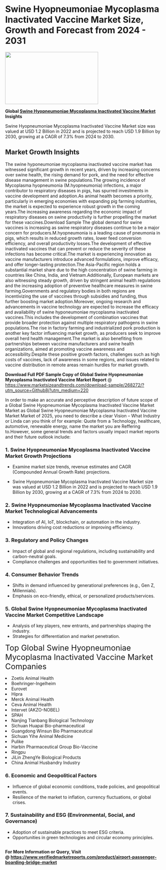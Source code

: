 <H1>Swine Hyopneumoniae Mycoplasma Inactivated Vaccine Market Size, Growth and Forecast from 2024 - 2031</H1><img class="aligncenter size-medium wp-image-584254" src="https://thirdeyenews.in/wp-content/uploads/2024/09/Global-Market-Research-300x168.jpeg" alt="" width="300" height="168" /><p><strong>Global&nbsp;<a href="https://www.marketsizeandtrends.com/download-sample/268272/?utm_source=Github8j?utm_medium=220">Swine Hyopneumoniae Mycoplasma Inactivated Vaccine Market</a> Insights</strong></p><p>Swine Hyopneumoniae Mycoplasma Inactivated Vaccine Market size was valued at USD 1.2 Billion in 2022 and is projected to reach USD 1.9 Billion by 2030, growing at a CAGR of 7.3% from 2024 to 2030.</p><p><h2>Market Growth Insights</h2> The swine hyponeumoniae mycoplasma inactivated vaccine market has witnessed significant growth in recent years, driven by increasing concerns over swine health, the rising demand for pork, and the need for effective disease management in swine populations.The growing incidence of Mycoplasma hyopneumonia (M.hyopneumonia) infections, a major contributor to respiratory diseases in pigs, has spurred investments in vaccine development and adoption.As animal health becomes a priority, particularly in emerging economies with expanding pig farming industries, the market is expected to experience robust growth in the coming years.The increasing awareness regarding the economic impact of respiratory diseases on swine productivity is further propelling the market for these vaccines.Download Sample The global demand for swine vaccines is increasing as swine respiratory diseases continue to be a major concern for producers.M.hyopneumonia is a leading cause of pneumonia in pigs, which results in reduced growth rates, lower feed conversion efficiency, and overall productivity losses.The development of effective inactivated vaccines that can prevent or reduce the severity of these infections has become critical.The market is experiencing innovation as vaccine manufacturers introduce advanced formulations, improve efficacy, and offer longer-lasting protection.The Asia-Pacific region holds a substantial market share due to the high concentration of swine farming in countries like China, India, and Vietnam.Additionally, European markets are also witnessing steady growth, driven by stringent animal health regulations and the increasing adoption of preventive healthcare measures in swine farming.Governments and regulatory bodies in both regions are incentivizing the use of vaccines through subsidies and funding, thus further boosting market adoption.Moreover, ongoing research and advancements in vaccine technology are expected to increase the efficacy and availability of swine hyponeumoniae mycoplasma inactivated vaccines.This includes the development of combination vaccines that provide broader protection against multiple respiratory pathogens in swine populations.The rise in factory farming and industrialized pork production is another key factor influencing market growth, as producers seek to improve overall herd health management.The market is also benefiting from partnerships between vaccine manufacturers and swine health organizations, aimed at promoting vaccine awareness and accessibility.Despite these positive growth factors, challenges such as high costs of vaccines, lack of awareness in some regions, and issues related to vaccine distribution in remote areas remain hurdles for market growth.</p><p><span class=""><strong>Download Full PDF Sample Copy of Global Swine Hyopneumoniae Mycoplasma Inactivated Vaccine Market Report</strong> @ <a href="https://www.marketsizeandtrends.com/download-sample/268272/?utm_source=Github8j?utm_medium=220" target="_blank">https://www.marketsizeandtrends.com/download-sample/268272/?utm_source=Github8j?utm_medium=220</a></span></p><p>In order to make an accurate and perceptive description of future scope of a Global&nbsp;Swine Hyopneumoniae Mycoplasma Inactivated Vaccine Market Market as Global&nbsp;Swine Hyopneumoniae Mycoplasma Inactivated Vaccine Market Market of 2025, you need to describe a clear Vision &ndash; What Industry or Linda can you think of for example: Quote from a Technology, healthcare, automotive, renewable energy, name the market you are Reffering to.However, some general trends and factors usually impact market reports and their future outlook include:</p><h3>1.&nbsp;<strong>Swine Hyopneumoniae Mycoplasma Inactivated Vaccine Market Growth Projections</strong></h3><ul><li>Examine market size trends, revenue estimates and CAGR (Compounded Annual Growth Rate) projections.</li><li><p>Swine Hyopneumoniae Mycoplasma Inactivated Vaccine Market size was valued at USD 1.2 Billion in 2022 and is projected to reach USD 1.9 Billion by 2030, growing at a CAGR of 7.3% from 2024 to 2030.</p></li></ul><h3>2.&nbsp;<strong>Swine Hyopneumoniae Mycoplasma Inactivated Vaccine Market Technological Advancements</strong></h3><ul><li>Integration of AI, IoT, blockchain, or automation in the industry.</li><li>Innovations driving cost reductions or improving efficiency.</li></ul><h3>3.&nbsp;<strong>Regulatory and Policy Changes</strong></h3><ul><li>Impact of global and regional regulations, including sustainability and carbon-neutral goals.</li><li>Compliance challenges and opportunities tied to government initiatives.</li></ul><h3>4.&nbsp;<strong>Consumer Behavior Trends</strong></h3><ul><li>Shifts in demand influenced by generational preferences (e.g., Gen Z, Millennials).</li><li>Emphasis on eco-friendly, ethical, or personalized products/services.</li></ul><h3>5.&nbsp;<strong>Global Swine Hyopneumoniae Mycoplasma Inactivated Vaccine Market Competitive Landscape</strong></h3><ul><li>Analysis of key players, new entrants, and partnerships shaping the industry.</li><li>Strategies for differentiation and market penetration.</li></ul><p data-pm-slice="1 1 []"><span style="color: inherit; font-family: inherit; font-size: 25px;">Top Global Swine Hyopneumoniae Mycoplasma Inactivated Vaccine Market Companies</span></p><div class="" data-test-id=""><p><li>Zoetis Animal Health</li><li> Boehringer-Ingelheim</li><li> Eurovet</li><li> Hipra</li><li> Merck Animal Health</li><li> Ceva Animal Health</li><li> Intervet (AKZO-NOBEL)</li><li> SPAH</li><li> Nanjing Tianbang Biological Technology</li><li> Sichuan Huapai Bio-pharmaceutical</li><li> Guangdong Winsun Bio Pharmaceutical</li><li> Sichuan Yihe Animal Medicine</li><li> Pulike</li><li> Harbin Pharmaceutical Group Bio-Vaccine</li><li> Ringpu</li><li> JiLin ZhengYe Biological Products</li><li> China Animal Husbandry Industry</li></p></div><h3>6.&nbsp;<strong>Economic and Geopolitical Factors</strong></h3><ul><li>Influence of global economic conditions, trade policies, and geopolitical events.</li><li>Resilience of the market to inflation, currency fluctuations, or global crises.</li></ul><h3>7.&nbsp;<strong>Sustainability and ESG (Environmental, Social, and Governance)</strong></h3><ul><li>Adoption of sustainable practices to meet ESG criteria.</li><li>Opportunities in green technologies and circular economy principles.</li></ul><h2><strong style="font-size: 14px;">For More Information or Query, Visit @&nbsp;</strong><a style="background-color: #ffffff; font-size: 14px;" href="https://www.marketsizeandtrends.com/report/swine-hyopneumoniae-mycoplasma-inactivated-vaccine-market/" target="_blank">https://www.verifiedmarketreports.com/product/airport-passenger-boarding-bridge-market</a></h2>